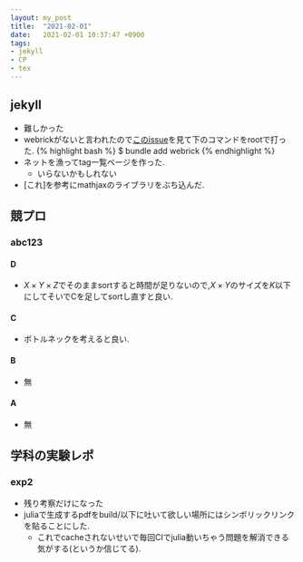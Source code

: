 ```yaml
---
layout: my_post
title:  "2021-02-01"
date:   2021-02-01 10:37:47 +0900
tags:
- jekyll
- CP
- tex
---
```

## jekyll
- 難しかった
- webrickがないと言われたので[このissue](https://github.com/jekyll/jekyll/issues/8523)を見て下のコマンドをrootで打った.
{% highlight bash %}
$ bundle add webrick
{% endhighlight %}
- ネットを漁ってtag一覧ページを作った.
  - いらないかもしれない
- [これ]を参考にmathjaxのライブラリをぶち込んだ.

## 競プロ

### abc123

#### D
- $X\times Y \times Z$でそのままsortすると時間が足りないので,$X\times Y$のサイズを$K$以下にしてそいでCを足してsortし直すと良い.

#### C
- ボトルネックを考えると良い.

#### B
- 無

#### A
- 無

## 学科の実験レポ

### exp2
- 残り考察だけになった
- juliaで生成するpdfをbuild/以下に吐いて欲しい場所にはシンボリックリンクを貼ることにした.
  - これでcacheされないせいで毎回CIでjulia動いちゃう問題を解消できる気がする(というか信じてる).
